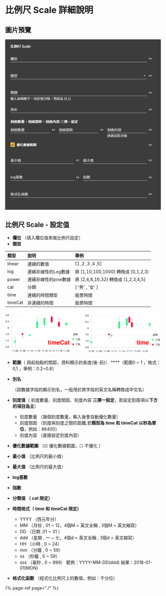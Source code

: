 # 比例尺 Scale 詳細說明

## 圖片預覽

![&#x6BD4;&#x4F8B;&#x5C3A;&#x8A2D;&#x5B9A;](../../../../.gitbook/assets/bi-li-chi.png)

## 比例尺 Scale - 設定值

* **欄位** （填入欄位值來做比例尺設定）
* **類型**

| 類型 | 說明 | 舉例 |
| :--- | :--- | :--- |
| linear |  連續的數值 |  \[1 ,2 ,3 ,4 ,5\] |
| log |  連續非線性的Log數據 |  將 \[1,10,100,1000\] 轉換成 \[0,1,2,3\] |
| power |  連續非線性的pow數據 |  將 \[2,4,8,16,32\] 轉換成 \[1,2,3,4,5\] |
| cat |  分類 |  \[ '男' , '女' \] |
| time |  連續的時間類型 |  股票時間 |
| timeCat |  非連續的時間 |  股票時間 |

![time &#x8207; timeCat &#x5DEE;&#x7570;&#x6027;](../../../../.gitbook/assets/time_vs_timecat.png)

* **範圍**（ 與起始點的間距，資料顯示的長度\(後-前\)） ****（範圍0 ~ 1 ，格式： 0,1 ，舉例：0.2~0.8）
* **別名**

  （該數據字段的顯示別名，一般用於將字段的英文名稱轉換成中文名）

* **刻度值**（ 刻度數量、刻度間距、刻度內容 **三擇一設定**，若設定到兩項以**下方的項目為主**）
  * 刻度數量 （幾個刻度數量，輸入後會自動優化數量）
  * 刻度間距 （刻度與刻度之間的距離,若**類型為 time 和 timeCat 以秒為單位**，例如：86400）
  * 刻度內容 （直接設定刻度內容）
* **優化數據範圍** （☑ 優化數據範圍，☐ 不優化 ）
* **最小值** （比例尺的最小值）
* **最大值** （比例尺的最大值）
* **log基數**
* **指數**
* **分類值 （ cat 限定）**
* **時間格式（ time 和 timeCat 限定）**
  * YYYY （西元年分）
  * MM （月份 , 01 ~ 12，4個M = 英文全稱 , 3個M = 英文縮寫）
  * DD （日期 ,01 ~ 31 ）
  * ddd （星期 , 一 ~ 七，4個d = 英文全稱 , 3個d = 英文縮寫）
  * HH （小時 , 0 ~ 24）
  * mm （分鐘 , 0 ~ 59）
  * ss （秒鐘 , 0 ~ 59）
  * sss （毫秒 , 0 ~ 999）  範例：YYYY-MM-DD\(ddd\) 結果：2018-01-01\(MON\)
* **格式化函數** （程式化比例尺上的數值，例如：千分位）

{% page-ref page="./" %}



